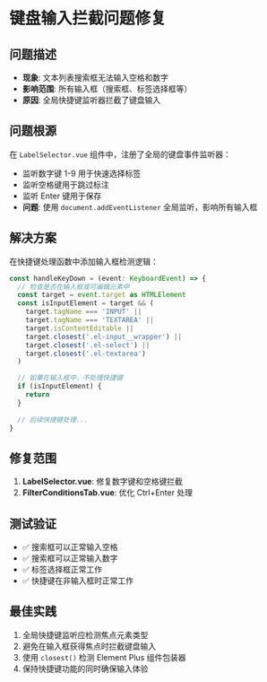 # 键盘输入拦截问题修复

## 问题描述
- **现象**: 文本列表搜索框无法输入空格和数字
- **影响范围**: 所有输入框（搜索框、标签选择框等）
- **原因**: 全局快捷键监听器拦截了键盘输入

## 问题根源
在 `LabelSelector.vue` 组件中，注册了全局的键盘事件监听器：
- 监听数字键 1-9 用于快速选择标签
- 监听空格键用于跳过标注
- 监听 Enter 键用于保存
- **问题**: 使用 `document.addEventListener` 全局监听，影响所有输入框

## 解决方案
在快捷键处理函数中添加输入框检测逻辑：

```typescript
const handleKeyDown = (event: KeyboardEvent) => {
  // 检查是否在输入框或可编辑元素中
  const target = event.target as HTMLElement
  const isInputElement = target && (
    target.tagName === 'INPUT' ||
    target.tagName === 'TEXTAREA' ||
    target.isContentEditable ||
    target.closest('.el-input__wrapper') ||
    target.closest('.el-select') ||
    target.closest('.el-textarea')
  )

  // 如果在输入框中，不处理快捷键
  if (isInputElement) {
    return
  }
  
  // 后续快捷键处理...
}
```

## 修复范围
1. **LabelSelector.vue**: 修复数字键和空格键拦截
2. **FilterConditionsTab.vue**: 优化 Ctrl+Enter 处理

## 测试验证
- ✅ 搜索框可以正常输入空格
- ✅ 搜索框可以正常输入数字
- ✅ 标签选择框正常工作
- ✅ 快捷键在非输入框时正常工作

## 最佳实践
1. 全局快捷键监听应检测焦点元素类型
2. 避免在输入框获得焦点时拦截键盘输入
3. 使用 `closest()` 检测 Element Plus 组件包装器
4. 保持快捷键功能的同时确保输入体验 